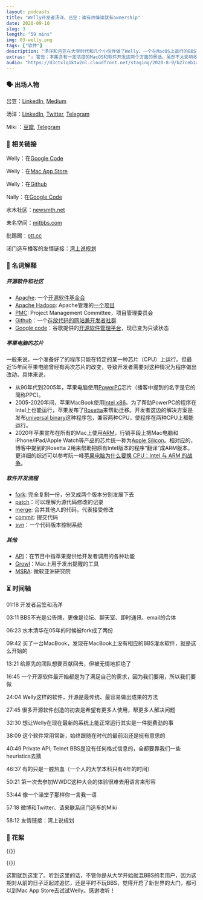 ```yaml
---
layout: podcasts
title: "Welly开发者汤洋、吕笠：谁有热情谁就有ownership"
date: 2020-09-10
slug: 3
length: "59 mins"
img: 03-welly.png
tags: ["软件"]
description: "汤洋和吕笠在大学时代和几个小伙伴做了Welly，一个在MacOS上运行的BBS客户端，用于访问各大BBS论坛。十几年后的现在也一直在维护中，下载量达到了十万附近。今天我和这两位嘉宾在一起谈谈Welly制作缘由、制作趣闻、所有权，外加BBS社群、开源软件社群之轶事一二。"
extras: "⚠️ 警告：本集含有一定浓度的MacOS和软件开发这两个方面的黑话。虽然不太影响收听效果，但是为了补偿在录音过程中忘记解释的名词，我在show notes里加了相关链接。"
audio: "https://d3ctxlq1ktw2nl.cloudfront.net/staging/2020-8-9/b27ceb1a-6382-af1b-edd4-30481ee08ef3.mp3"
---
```


### 🗣 出场人物

吕笠：[LinkedIn](https://www.linkedin.com/in/li-lu-77110715), [Medium](https://medium.com/@lilu_98243)

汤洋：[LinkedIn](https://www.linkedin.com/in/tangyang/), [Twitter](https://twitter.com/tangyang), [Telegram](https://t.me/ytang)

Miki ：[豆瓣](https://www.douban.com/people/49489567/), [Telegram](https://t.me/liquid_raspberry)


### 🔗 相关链接

Welly：在[Google Code](https://code.google.com/archive/p/welly/)

Welly：在[Mac App Store](https://apps.apple.com/cn/app/id1521402269)

Welly：在[Github](https://wellybbs.com/zh-Hans/)

Nally：在[Google Code](https://code.google.com/archive/p/nally/)

水木社区：[newsmth.net](https://www.newsmth.net/index.html)

未名空间：[mitbbs.com](https://www.mitbbs.com/)

批踢踢：[ptt.cc](https://www.ptt.cc/)

闭门造车播客的友情链接：[湾上说规划](https://podcasts.apple.com/us/podcast/%E6%B9%BE%E4%B8%8A%E8%AF%B4%E8%A7%84%E5%88%92/id1512902746)


### 🧐 名词解释

##### 开源软件和社区

- [Apache](https://www.apache.org/): 一个[开源软件基金会](https://zh.wikipedia.org/wiki/Apache软件基金会)
- [Apache Hadoop](https://hadoop.apache.org/): Apache管理的[一个项目](https://zh.wikipedia.org/wiki/Apache_Hadoop)
- [PMC](https://www.apache.org/dev/pmc.html#what-is-a-pmc): Project Management Committee，项目管理委员会
- [Github](https://github.com/)：一个[存放代码的网站兼开发者社群](https://zh.wikipedia.org/wiki/GitHub)
- [Google code](https://code.google.com/archive/)：谷歌提供的[开源软件管理平台](https://zh.wikipedia.org/wiki/Google開發人員)，现已变为只读状态

##### 苹果电脑的芯片

一般来说，一个准备好了的程序只能在特定的某一种芯片（CPU）上运行。但最近15年间苹果电脑曾经有两次芯片的改变，导致开发者需要对这种情况为程序做出改动。具体来说，
- 从90年代到2005年，苹果电脑使用[PowerPC](https://zh.wikipedia.org/wiki/PowerPC)芯片（播客中提到的名字是它的简称PPC)。
- 2005-2020年间，苹果MacBook使用[Intel x86](https://en.wikipedia.org/wiki/Apple–Intel_architecture)。为了帮助PowerPC的程序在Intel上也能运行，苹果发布了[Rosetta](https://zh.wikipedia.org/wiki/Rosetta)来帮助迁移。开发者这边的解决方案是发布[universal binary](https://zh.wikipedia.org/wiki/通用二进制)这种程序包，兼容两种CPU，使程序在两种CPU上都能运行。
- 2020年苹果宣布在所有的Mac上使用[ARM](https://zh.wikipedia.org/wiki/ARM架構)，行销手段上把Mac电脑和iPhone/iPad/Apple Watch等产品的芯片统一称为[Apple Silicon](https://zh.wikipedia.org/wiki/Apple_Silicon)。相对应的，博客中提到的Rosetta 2用来帮助把原有Intel版本的程序“翻译”成ARM版本。
更详细的综述可以参考阮一峰[苹果电脑为什么要换 CPU：Intel 与 ARM 的战争](http://www.ruanyifeng.com/blog/2020/06/cpu-architecture.html)。

##### 软件开发流程
- [fork](https://zh.wikipedia.org/wiki/分叉_(软件开发)): 完全复制一份，分叉成两个版本分别发展下去
- [patch](https://zh.wikipedia.org/wiki/Patch)：可以理解为源代码修改的记录
- [merge](https://zh.wikipedia.org/wiki/合并_(版本控制)): 合并其他人的代码，代表接受修改
- [commit](https://en.wikipedia.org/wiki/Commit_(version_control)): 提交代码
- [svn](https://zh.wikipedia.org/wiki/Subversion)：一个代码版本控制系统

##### 其他
- [API](https://zh.wikipedia.org/wiki/应用程序接口)：在节目中指苹果提供给开发者调用的各种功能
- [Growl](http://growl.info/)：Mac上用于发出提醒的工具
- [MSRA](https://www.msra.cn/): 微软亚洲研究院


### ⏳ 时间轴

01:18 开发者吕笠和汤洋

03:11 BBS不光是公告牌，更像是论坛、聊天室、即时通讯、email的合体

06:23 水木清华在05年的时候被fork成了两份

09:42 买了一台MacBook，发现在MacBook上没有相应的BBS灌水软件，就是这么开始的

13:21 给原先的团队想要贡献回去，但被无情地拒绝了

16:45 一个开源软件最开始都是为了满足自己的需求，因为我们要用，所以我们要做

24:04 Welly这样的软件，开源是最传统、最容易做出成果的方法

27:45 很多开源软件创造的初衷是希望有更多人使用，帮更多人解决问题

32:30 想让Welly在现在最新的系统上能正常运行其实是一件挺费劲的事

38:09 这个软件常用常新，始终跟随在时代的最前沿还是挺有意思的

40:49 Private API; Telnet BBS是没有任何格式信息的，全都要靠我们一些heuristics去猜

46:37 有的只是一腔热血（一个人的大学本科只有4年的时间）

50:21 第一次去参加WWDC这种大会的体验很难去用语言来形容

53:44 像一个澡堂子那样你一言我一语

57:18 微博和Twitter、请来联系闭门造车的Miki

58:12 友情链接：湾上说规划


### 🧨 花絮

{{<audio-tidbits src="https://storage.googleapis.com/firstory-709db.appspot.com/Record/ckcyy5sdwrbqi0870gfsgvdl9/1599570071932.mp3" title="我当时为了去WWDC差点连毕业照都没照上">}}

{{<audio-tidbits src="https://storage.googleapis.com/firstory-709db.appspot.com/Record/ckcyy5sdwrbqi0870gfsgvdl9/1599570453113.mp3" title="WWDC里总能找到一个适合自己的地方">}}

这期就到这里了。听到这里的话，不管你是从大学开始就混BBS的老用户，因为这期对从前的日子泛起过追忆，还是平时不玩BBS，觉得开启了新世界的大门，都可以到Mac App Store去试试Welly。感谢收听！

